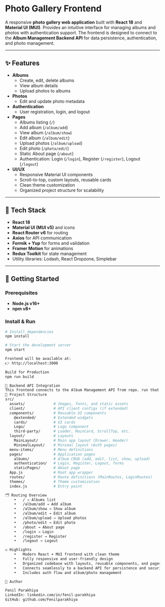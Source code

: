 # Photo Gallery Frontend

A responsive **photo gallery web application** built with **React 18** and **Material UI (MUI)**. Provides an intuitive interface for managing albums and photos with authentication support. The frontend is designed to connect to the **Album Management Backend API** for data persistence, authentication, and photo management.

---

## ✨ Features

- **Albums**
  - Create, edit, delete albums
  - View album details
  - Upload photos to albums
- **Photos**
  - Edit and update photo metadata
- **Authentication**
  - User registration, login, and logout
- **Pages**
  - Albums listing (`/`)
  - Add album (`/album/add`)
  - View album (`/album/show`)
  - Edit album (`/album/edit`)
  - Upload photos (`/album/upload`)
  - Edit photo (`/photo/edit`)
  - Static About page (`/about`)
  - Authentication: Login (`/login`), Register (`/register`), Logout (`/logout`)
- **UI/UX**
  - Responsive Material UI components
  - Scroll-to-top, custom layouts, reusable cards
  - Clean theme customization
  - Organized project structure for scalability

---

## 🧱 Tech Stack

- **React 18**
- **Material UI (MUI v5)** and icons
- **React Router v6** for routing
- **Axios** for API communication
- **Formik + Yup** for forms and validation
- **Framer Motion** for animations
- **Redux Toolkit** for state management
- Utility libraries: Lodash, React Dropzone, Simplebar

---

## 🚀 Getting Started

### Prerequisites
- **Node.js v16+**
- **npm v8+**

### Install & Run

```bash
# Install dependencies
npm install

# Start the development server
npm start

Frontend will be available at:
👉 http://localhost:3000

Build for Production
npm run build

🔗 Backend API Integration
This frontend connects to the Album Management API from repo. run that and connect with REACT_APP_API_BASE_URL=http://localhost:8080/api
📁 Project Structure
src/
  assets/             # Images, fonts, and static assets
  client/             # API client configs (if extended)
  components/         # Reusable UI components
    @extended/        # Extended widgets
    cards/            # UI cards
    Logo/             # Logo component
    third-party/      # Loader, MainCard, ScrollTop, etc.
  layout/             # Layouts
    MainLayout/       # Main app layout (Drawer, Header)
    MinimalLayout/    # Minimal layout (Auth pages)
  menu-items/         # Menu definitions
  pages/              # Application pages
    albums/           # Album CRUD (add, edit, list, show, upload)
    authentication/   # Login, Register, Logout, forms
    staticPages/      # About page
  App.js              # Root app wrapper
  routes/             # Route definitions (MainRoutes, LoginRoutes)
  themes/             # Theme customization
  index.js            # Entry point

🗂️ Routing Overview
	•	/ → Albums list
	•	/album/add → Add album
	•	/album/show → Show album
	•	/album/edit → Edit album
	•	/album/upload → Upload photos
	•	/photo/edit → Edit photo
	•	/about → About page
	•	/login → Login
	•	/register → Register
	•	/logout → Logout

☑️ Highlights
	•	Modern React + MUI frontend with clean theme
	•	Fully responsive and user-friendly design
	•	Organized codebase with layouts, reusable components, and pages
	•	Connects seamlessly to a backend API for persistence and security
	•	Includes auth flow and album/photo management

👤 Author

Fenil Parakhiya
LinkedIn: linkedin.com/in/fenil-parakhiya
GitHub: github.com/Fenilparakhiya
